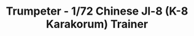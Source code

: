 ---
layout: product
title: "Trumpeter - 1/72 Chinese Jl-8 (K-8 Karakorum) Trainer"
price: "1900" 
desc: "N/A"
img_path: "/assets/img/TRU01636.jpg"
brand: "N/A"
available: false
special_offer: false
new: false
soon: false
cat: "010000"
subcat: "013400"
subsubcat: "0N/A"
sifra: "TRU01636"
popular: true
---